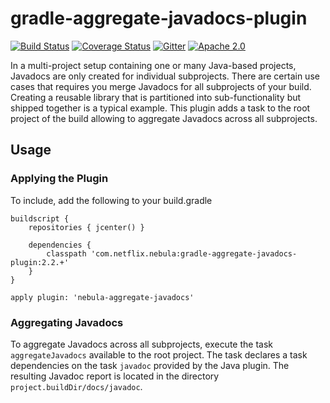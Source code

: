 gradle-aggregate-javadocs-plugin
================================
[![Build Status](https://travis-ci.org/nebula-plugins/gradle-aggregate-javadocs-plugin.svg?branch=master)](https://travis-ci.org/nebula-plugins/gradle-aggregate-javadocs-plugin)
[![Coverage Status](https://coveralls.io/repos/nebula-plugins/gradle-aggregate-javadocs-plugin/badge.svg?branch=masterservice=github)](https://coveralls.io/github/nebula-plugins/gradle-aggregate-javadocs-plugin?branch=master)
[![Gitter](https://badges.gitter.im/Join%20Chat.svg)](https://gitter.im/nebula-plugins/gradle-aggregate-javadocs-plugin?utm_source=badgeutm_medium=badgeutm_campaign=pr-badge)
[![Apache 2.0](https://img.shields.io/github/license/nebula-plugins/gradle-aggregate-javadocs-plugin.svg)](http://www.apache.org/licenses/LICENSE-2.0)


In a multi-project setup containing one or many Java-based projects, Javadocs are only created for individual subprojects.
There are certain use cases that requires you merge Javadocs for all subprojects of your build. Creating a reusable library
that is partitioned into sub-functionality but shipped together is a typical example. This plugin adds a task to the root
 project of the build allowing to aggregate Javadocs across all subprojects.

## Usage

### Applying the Plugin

To include, add the following to your build.gradle

    buildscript {
        repositories { jcenter() }

        dependencies {
            classpath 'com.netflix.nebula:gradle-aggregate-javadocs-plugin:2.2.+'
        }
    }

    apply plugin: 'nebula-aggregate-javadocs'

### Aggregating Javadocs

To aggregate Javadocs across all subprojects, execute the task `aggregateJavadocs` available to the root project. The task
declares a task dependencies on the task `javadoc` provided by the Java plugin. The resulting Javadoc report is located
in the directory `project.buildDir/docs/javadoc`.